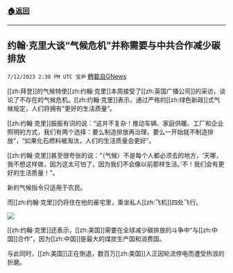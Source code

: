 ###  [:house:返回](README.md)
---


## 约翰·克里大谈“气候危机”并称需要与中共合作减少碳排放
`7/12/2023 2:30 PM UTC 宝尹` [轉載自GNews](https://gnews.org/articles/1455218)

[[zh:拜登]]的气候特使[[zh:约翰·克里]]本周接受了[[zh:英国广播公司]]的采访，谈论了不存在的气候危机。[[zh:约翰·克里]]表示，通过严格的[[zh:绿色新政]]式气候规定，人们将拥有“更好的生活质量”。

[[zh:约翰·克里]]振振有词的说：“这并不复杂！推动车辆、家庭供暖、工厂和企业照明的方式，我们有两个选择：要么制造排放再治理，要么一开始就不制造排放”，“如果化石燃料被淘汰，人们的生活质量会更好”。

[[zh:约翰·克里]]甚至很夸张的说：“（气候）不是每个人都必须去的地方，‘天哪，我不想这样做，因为这太可怕了，因为我们不会像以前那样生活。’不！我们会有更好的生活质量！”。

新的气候指令只适用于农民。

而[[zh:约翰·克里]]仍将住在他的豪宅里，乘坐私人[[zh:飞机]]四处飞行。

![](https://i.imgur.com/9T05Kwd.jpg)

[[zh:约翰·克里]]还表示，[[zh:美国]]需要在全球减少碳排放的斗争中“与[[zh:中国]]合作”，因为[[zh:中国]]是最大的煤炭生产国和消费国。

与此同时，[[zh:美国]]正在倒退，数百万[[zh:美国]]人正因轮流停电而遭受热浪的折磨。
